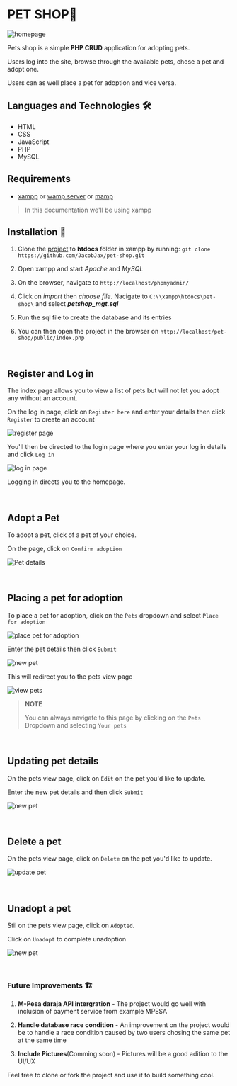 # PET SHOP🐶
![homepage](ill/home.PNG)


Pets shop is a simple **PHP CRUD** application for adopting pets.

 Users log into the site, browse through the available pets, chose a pet and adopt one.


Users can as well place a pet for adoption and vice versa.


## Languages and Technologies 🛠

* HTML
* CSS
* JavaScript
* PHP
* MySQL

## Requirements 
* [xampp](https://www.apachefriends.org/index.html) or [wamp server](https://sourceforge.net/projects/wampserver/) or [mamp](https://www.mamp.info/en/windows/)

> In this documentation we'll be using xampp


## Installation 💾
1. Clone the [project](https://github.com/JacobJax/pet-shop.git) to **htdocs** folder in xampp by running: 
`git clone https://github.com/JacobJax/pet-shop.git`

1. Open xampp and start *Apache* and *MySQL*

1. On the browser, navigate to `http://localhost/phpmyadmin/` 

1. Click on *import* then *choose file*. Nacigate to `C:\\xampp\htdocs\pet-shop\` and select _**petshop_mgt.sql**_ 

1. Run the sql file to create the database and its entries

1. You can then open the project in the browser on `http://localhost/pet-shop/public/index.php`

<br>

## Register and Log in
The index page allows you to view a list of pets but will not let you adopt any without an account.

On the log in page, click on `Register here` and enter your details then click `Register` to create an account

![register page](ill/register.PNG)

You'll then be directed to the login page where you enter your log in details and click `Log in`

![log in page](ill/login.PNG)

Logging in directs you to the homepage.

<br>

## Adopt a Pet

To adopt a pet, click of a pet of your choice.

On the page, click on `Confirm adoption`

![Pet details](ill/details.PNG)

<br>

## Placing a pet for adoption

To place a pet for adoption, click on the `Pets` dropdown and select `Place for adoption`

![place pet for adoption](ill/place.PNG)

Enter the pet details then click `Submit`

![new pet](ill/new.PNG)

This will redirect you to the pets view page

![view pets](ill/placed.PNG)

> **NOTE**
>
> You can always navigate to this page by clicking on the `Pets` Dropdown and selecting `Your pets`

<br>

## Updating pet details

On the pets view page, click on `Edit` on the pet you'd like to update.

Enter the new pet details and then click `Submit`

![new pet](ill/new.PNG)

<br>


## Delete a pet

On the pets view page, click on `Delete` on the pet you'd like to update.

![update pet](ill/deleted.PNG)

<br>

## Unadopt a pet

Stil on the pets view page, click on `Adopted`.

Click on `Unadopt` to complete unadoption

![new pet](ill/unadopt.PNG)

<br>

### Future Improvements 🏗 

1. **M-Pesa daraja API intergration** - The project would go well with inclusion of payment service from example MPESA

1. **Handle database race condition** - An improvement on the project would be to handle a race condition caused by two users chosing the same pet at the same time

1. **Include Pictures**(Comming soon) - Pictures will be a good adition to the UI/UX

Feel free to clone or fork the project and use it to build something cool.


